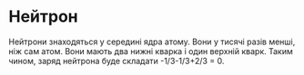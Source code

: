 # Нейтрон

Нейтрони знаходяться у середині ядра атому. Вони у тисячі разів менші, ніж сам
атом. Вони мають два нижні кварка і один верхній кварк. Таким чином, заряд
нейтрона буде складати -1/3-1/3+2/3 = 0.
